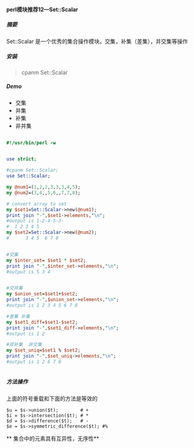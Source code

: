 #### perl模块推荐12—Set::Scalar


##### 摘要
Set::Scalar 是一个优秀的集合操作模块。交集，补集（差集），并交集等操作


##### 安装
> cpanm Set::Scalar

##### Demo
- 交集
- 并集
- 补集
- 非并集

``` perl

#!/usr/bin/perl -w


use strict;

#cpanm Set::Scalar;
use Set::Scalar;

my @num1=(1,2,2,3,3,3,4,5);
my @num2=(3,4,,5,6,,7,7,8);

# convert array to set
my $set1=Set::Scalar->new(@num1);
print join "-",$set1->elements,"\n";
#output is 1-2-4-5-3-
#  1 2 3 4 5
my $set2=Set::Scalar->new(@num2);
#      3 4 5  6 7 8


#交集
my $inter_set= $set1 * $set2;
print join "-",$inter_set->elements,"\n";
#output is 5 3 4


#交并集
my $union_set=$set1+$set2;
print join "-",$union_set->elements,"\n";
#output is 1 2 3 4 5 6 7 8

#差集 补集
my $set1_diff=$set1-$set2;
print join "-",$set1_diff->elements,"\n";
#output is 1 2

#双补集  非交集
my $set_uniq=$set1 % $set2;
print join "-",$set_uniq->elements,"\n";
#output is 1 2 6 7 8



```


##### 方法操作
上面的符号重载和下面的方法是等效的
```
$u = $s->union($t);        # +
$i = $s->intersection($t); # *
$d = $s->difference($t);   # -
$e = $s->symmetric_difference($t); #%
```

** 集合中的元素具有互异性，无序性**
